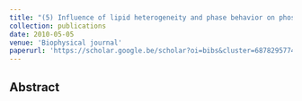 ```yaml
---
title: "(5) Influence of lipid heterogeneity and phase behavior on phospholipase A 2 action at the single molecule level"
collection: publications
date: 2010-05-05
venue: 'Biophysical journal'
paperurl: 'https://scholar.google.be/scholar?oi=bibs&cluster=6878295774835300498&btnI=1&hl=en'
---
```


<h2> Abstract </h2>
<p align= "justify">
